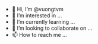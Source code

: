 - 👋 Hi, I’m @vuongtvm
- 👀 I’m interested in ...
- 🌱 I’m currently learning ...
- 💞️ I’m looking to collaborate on ...
- 📫 How to reach me ...

<!---
vuongtvm/vuongtvm is a ✨ special ✨ repository because its `README.md` (this file) appears on your GitHub profile.
You can click the Preview link to take a look at your changes.
--->
